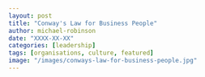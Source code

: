 ```yaml
---
layout: post
title: "Conway's Law for Business People"
author: michael-robinson
date: "XXXX-XX-XX"
categories: [leadership]
tags: [organisations, culture, featured]
image: "/images/conways-law-for-business-people.jpg"
---
```

